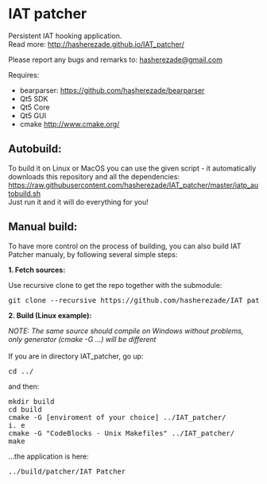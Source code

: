 IAT patcher 
==========
Persistent IAT hooking application.<br/>
Read more: http://hasherezade.github.io/IAT_patcher/<br/>

Please report any bugs and remarks to: hasherezade@gmail.com<br/>

Requires:
+ bearparser: https://github.com/hasherezade/bearparser<br/>
+ Qt5 SDK<br/>
+ Qt5 Core<br/>
+ Qt5 GUI<br/>
+ cmake http://www.cmake.org/<br/>

Autobuild:
-

To build it on Linux or MacOS you can use the given script - it automatically downloads this repository and all the dependencies:<br/>
https://raw.githubusercontent.com/hasherezade/IAT_patcher/master/iatp_autobuild.sh<br/>
Just run it and it will do everything for you!

Manual build:
-

To have more control on the process of building, you can also build IAT Patcher manualy, by following several simple steps:<br/>

<b>1. Fetch sources:</b><br/>

Use recursive clone to get the repo together with the submodule:
<pre>
git clone --recursive https://github.com/hasherezade/IAT_patcher.git
</pre>

<b>2. Build (Linux example):</b><br/>

_NOTE: The same source should compile on Windows without problems, only generator (cmake -G ...) will be different_<br/><br/>
If you are in directory IAT_patcher, go up:
<pre>
cd ../
</pre>
and then:
<pre>
mkdir build
cd build
cmake -G [enviroment of your choice] ../IAT_patcher/
i. e
cmake -G "CodeBlocks - Unix Makefiles" ../IAT_patcher/
make
</pre>
...the application is here:
<pre>
../build/patcher/IAT_Patcher
</pre>

